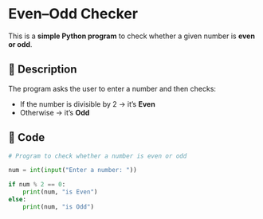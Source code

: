 # Even–Odd Checker

This is a **simple Python program** to check whether a given number is **even or odd**.

## 📘 Description
The program asks the user to enter a number and then checks:
- If the number is divisible by 2 → it’s **Even**
- Otherwise → it’s **Odd**

## 🧩 Code

```python
# Program to check whether a number is even or odd

num = int(input("Enter a number: "))

if num % 2 == 0:
    print(num, "is Even")
else:
    print(num, "is Odd")
